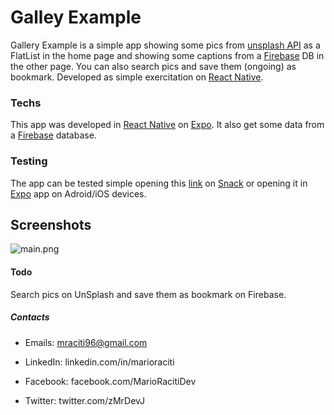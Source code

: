 # Galley Example

Gallery Example is a simple app showing some pics from [unsplash API] as a FlatList in the home page and showing some captions from a [Firebase] DB in the other page. You can also search pics and save them (ongoing) as bookmark.
Developed as simple exercitation on [React Native].


### Techs

This app was developed in [React Native] on [Expo]. It also get some data from a [Firebase] database.

### Testing
The app can be tested simple opening this [link] on [Snack] or opening it in [Expo] app on Adroid/iOS devices.

## Screenshots
![main.png](https://user-images.githubusercontent.com/23482292/41205713-cc332c0c-6cf8-11e8-9d50-bd38e9942ef1.png)

#### Todo
Search pics on UnSplash and save them as bookmark on Firebase.

##### Contacts

 - Emails: mraciti96@gmail.com
 - LinkedIn: linkedin.com/in/marioraciti
 - Facebook: facebook.com/MarioRacitiDev
 - Twitter: twitter.com/zMrDevJ



   [React Native]: <https://facebook.github.io/react-native/>
   [link]: <https://snack.expo.io/@mraciti_dev/gallery-example>
   [Snack]: <https://snack.expo.io/>
   [Expo]: <https://expo.io/>
   [Firebase]: <https://firebase.google.com/>
   [unsplash API]: <https://unsplash.com/developers>
   
